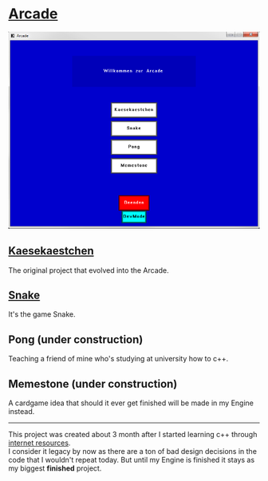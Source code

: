 # [Arcade](https://github.com/Conqueror933/Arcade)
<img src="ArcadeMainMenu.PNG?raw=true"/><br/>

## [Kaesekaestchen](/kaesekaestchen_page)
The original project that evolved into the Arcade.
## [Snake](/snake_page)
It's the game Snake.
## Pong (under construction)
Teaching a friend of mine who's studying at university how to c++.
## Memestone (under construction)
A cardgame idea that should it ever get finished will be made in my Engine instead.

---
This project was created about 3 month after I started learning c++ through [internet resources](https://www.youtube.com/watch?v=PwuIEMUFUnQ&list=PLqCJpWy5FohcehaXlCIt8sVBHBFFRVWsx&index=1).<br/>
I consider it legacy by now as there are a ton of bad design decisions in the code that I wouldn't repeat today. But until my Engine is finished it stays as my biggest __finished__ project.
